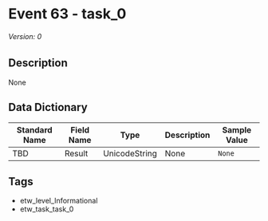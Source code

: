 # Event 63 - task_0
###### Version: 0

## Description
None

## Data Dictionary
|Standard Name|Field Name|Type|Description|Sample Value|
|---|---|---|---|---|
|TBD|Result|UnicodeString|None|`None`|

## Tags
* etw_level_Informational
* etw_task_task_0